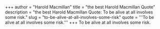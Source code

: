 +++
author = "Harold Macmillan"
title = "the best Harold Macmillan Quote"
description = "the best Harold Macmillan Quote: To be alive at all involves some risk."
slug = "to-be-alive-at-all-involves-some-risk"
quote = '''To be alive at all involves some risk.'''
+++
To be alive at all involves some risk.
